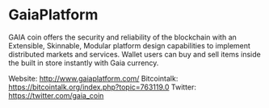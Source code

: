GaiaPlatform
============

GAIA coin offers the security and reliability of the blockchain with an Extensible, Skinnable, Modular platform design capabilities to implement distributed markets and services. Wallet users can buy and sell items inside the built in store instantly with Gaia currency.

Website: http://www.gaiaplatform.com/
Bitcointalk: https://bitcointalk.org/index.php?topic=763119.0
Twitter: https://twitter.com/gaia_coin
